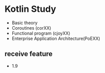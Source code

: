 # Kotlin Study

- Basic theory
- Coroutines (corXX)
- Functional program (cjoyXX)
- Enterprise Application Architecture(PoEXX)


## receive feature

- 1.9

